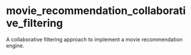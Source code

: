 # movie_recommendation_collaborative_filtering
A collaborative filtering approach to implement a movie recommendation engine.
